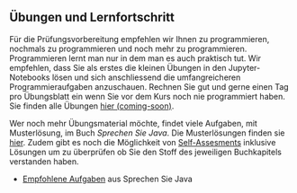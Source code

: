 ## Übungen und Lernfortschritt

Für die Prüfungsvorbereitung empfehlen wir Ihnen zu programmieren, nochmals zu programmieren und noch mehr zu programmieren. Programmieren lernt man nur in dem man es auch praktisch tut. Wir empfehlen, dass Sie als erstes die kleinen Übungen in den Jupyter-Notebooks lösen und sich anschliessend die umfangreicheren Programmieraufgaben anzuschauen. Rechnen Sie gut und gerne einen Tag pro Übungsblatt ein wenn Sie vor dem Kurs noch nie programmiert haben. Sie finden alle Übungen [hier (coming-soon)](coming-soon).

Wer noch mehr Übungsmaterial möchte, findet viele Aufgaben, mit Musterlösung, im Buch *Sprechen Sie Java*. Die Musterlösungen finden sie [hier](http://ssw.jku.at/JavaBuch/Muster/). Zudem gibt es noch die Möglichkeit von [Self-Assesments](https://ssw.jku.at/Teaching/Lectures/SW1/SelfAssessments/) inklusive Lösungen um zu überprüfen ob Sie den Stoff des jeweiligen Buchkapitels verstanden haben.

* [Empfohlene Aufgaben](recommended-exercises) aus Sprechen Sie Java